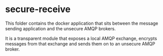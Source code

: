 # secure-receive

This folder contains the docker application that sits between the message sending application and the unsecure AMQP brokers.

It is a transparent module that exposes a local AMQP exchange, encrypts messages from that exchange and sends them on to an unsecure AMQP broker.
